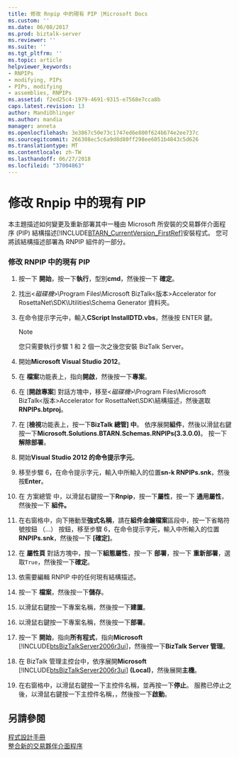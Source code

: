 ```yaml
---
title: 修改 Rnpip 中的現有 PIP |Microsoft Docs
ms.custom: ''
ms.date: 06/08/2017
ms.prod: biztalk-server
ms.reviewer: ''
ms.suite: ''
ms.tgt_pltfrm: ''
ms.topic: article
helpviewer_keywords:
- RNPIPs
- modifying, PIPs
- PIPs, modifying
- assemblies, RNPIPs
ms.assetid: f2ed25c4-1979-4691-9315-e7568e7cca8b
caps.latest.revision: 13
author: MandiOhlinger
ms.author: mandia
manager: anneta
ms.openlocfilehash: 3e3867c50e73c1747ed6e800f624b674e2ee737c
ms.sourcegitcommit: 266308ec5c6a9d8d80ff298ee6051b4843c5d626
ms.translationtype: MT
ms.contentlocale: zh-TW
ms.lasthandoff: 06/27/2018
ms.locfileid: "37004863"
---
```

# <a name="modifying-an-existing-pip-in-rnpips"></a>修改 Rnpip 中的現有 PIP
本主題描述如何變更及重新部署其中一種由 Microsoft 所安裝的交易夥伴介面程序 (PIP) 結構描述[!INCLUDE[BTARN_CurrentVersion_FirstRef](../../includes/btarn-currentversion-firstref-md.md)]安裝程式。 您可將該結構描述部署為 RNPIP 組件的一部分。  
  
### <a name="to-modify-an-existing-pip-in-rnpips"></a>修改 RNPIP 中的現有 PIP  
  
1. 按一下 **開始**，按一下**執行**，型別**cmd**，然後按一下 **確定**。  
  
2. 找出\<*磁碟機*\>\Program Files\Microsoft BizTalk\<版本\>Accelerator for RosettaNet\SDK\Utilities\Schema Generator 資料夾。  
  
3. 在命令提示字元中，輸入**CScript InstallDTD.vbs**，然後按 ENTER 鍵。  
  
   > [!NOTE]
   >  您只需要執行步驟 1 和 2 個一次之後您安裝 BizTalk Server。  
  
4. 開始**Microsoft Visual Studio 2012**。  
  
5. 在 **檔案**功能表上，指向**開啟**，然後按一下**專案**。  
  
6. 在 [**開啟專案**] 對話方塊中，移至\<*磁碟機*\>\Program Files\Microsoft BizTalk\<版本\>Accelerator for RosettaNet\SDK\結構描述，然後選取**RNPIPs.btproj**。  
  
7. 在 [**檢視**功能表上，按一下**BizTalk 總管] 中**。 依序展開**組件**，然後以滑鼠右鍵按一下**Microsoft.Solutions.BTARN.Schemas.RNPIPs(3.3.0.0)**。 按一下 **解除部署**。  
  
8. 開始**Visual Studio 2012 的命令提示字元**。  
  
9. 移至步驟 6，在命令提示字元，輸入中所輸入的位置**sn-k RNPIPs.snk**，然後按**Enter**。  
  
10. 在 方案總管 中，以滑鼠右鍵按一下**Rnpip**，按一下**屬性**，按一下 **通用屬性**，然後按一下 **組件。**  
  
11. 在右窗格中，向下捲動至**強式名稱**，請在**組件金鑰檔案**區段中，按一下省略符號按鈕 （...） 按鈕，移至步驟 6，在命令提示字元，輸入中所輸入的位置**RNPIPs.snk**，然後按一下 **[確定]**。  
  
12. 在 **屬性頁** 對話方塊中，按一下**組態屬性**，按一下 **部署**，按一下 **重新部署**，選取`True`，然後按一下**確定**。  
  
13. 依需要編輯 RNPIP 中的任何現有結構描述。  
  
14. 按一下 **檔案**，然後按一下**儲存**。  
  
15. 以滑鼠右鍵按一下專案名稱，然後按一下**建置**。  
  
16. 以滑鼠右鍵按一下專案名稱，然後按一下**部署**。  
  
17. 按一下 **開始**，指向**所有程式**，指向**Microsoft** [!INCLUDE[btsBizTalkServer2006r3ui](../../includes/btsbiztalkserver2006r3ui-md.md)]，然後按一下**BizTalk Server 管理**。  
  
18. 在 BizTalk 管理主控台中，依序展開**Microsoft** [!INCLUDE[btsBizTalkServer2006r3ui](../../includes/btsbiztalkserver2006r3ui-md.md)] **(Local)**，然後展開**主機**。  
  
19. 在右窗格中，以滑鼠右鍵按一下主控件名稱，並再按一下**停止**。 服務已停止之後，以滑鼠右鍵按一下主控件名稱，，然後按一下**啟動**。  
  
## <a name="see-also"></a>另請參閱  
 [程式設計手冊](../../adapters-and-accelerators/accelerator-rosettanet/programming-guide2.md)   
 [整合新的交易夥伴介面程序](../../adapters-and-accelerators/accelerator-rosettanet/incorporating-a-new-partner-interface-process.md)